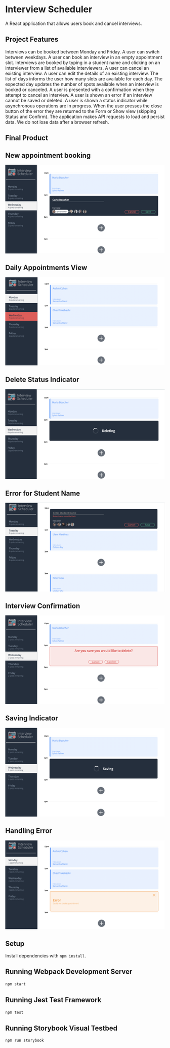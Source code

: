 # Interview Scheduler
A React application that allows users book and cancel interviews.

## Project Features
Interviews can be booked between Monday and Friday.
A user can switch between weekdays.
A user can book an interview in an empty appointment slot.
Interviews are booked by typing in a student name and clicking on an interviewer from a list of available interviewers.
A user can cancel an existing interview.
A user can edit the details of an existing interview.
The list of days informs the user how many slots are available for each day.
The expected day updates the number of spots available when an interview is booked or canceled.
A user is presented with a confirmation when they attempt to cancel an interview.
A user is shown an error if an interview cannot be saved or deleted.
A user is shown a status indicator while asynchronous operations are in progress.
When the user presses the close button of the error they are returned to the Form or Show view (skipping Status and Confirm).
The application makes API requests to load and persist data. We do not lose data after a browser refresh.

## Final Product

## New appointment booking
!["Screenshot of create New appointment"](https://github.com/Pooja-IT/scheduler/blob/master/docs/Create%20New%20Appointment.png?raw=true)
## Daily Appointments View
!["Screenshot of daily appointments view"](https://github.com/Pooja-IT/scheduler/blob/master/docs/Daily%20appointments%20view.png?raw=true)
## Delete Status Indicator
!["Screenshot of delete status indicator"](https://github.com/Pooja-IT/scheduler/blob/master/docs/Delete%20Status%20indicator.png?raw=true)
## Error for Student Name
!["Screenshot of error for student name"](https://github.com/Pooja-IT/scheduler/blob/master/docs/Error%20for%20student%20name.png?raw=true)
## Interview Confirmation
!["Screenshot of interview confirmation"](https://github.com/Pooja-IT/scheduler/blob/master/docs/Interview%20Confirmation.png?raw=true)
## Saving Indicator
!["Screenshot of saving indicator"](https://github.com/Pooja-IT/scheduler/blob/master/docs/Saving%20indicator.png?raw=true)
## Handling Error
!["Screenshot of handling error"](https://github.com/Pooja-IT/scheduler/blob/master/docs/handling%20error.png?raw=true)



## Setup

Install dependencies with `npm install`.

## Running Webpack Development Server

```sh
npm start
```

## Running Jest Test Framework

```sh
npm test
```

## Running Storybook Visual Testbed

```sh
npm run storybook
```
